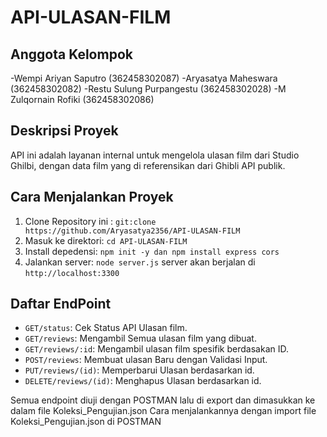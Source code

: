 # API-ULASAN-FILM

## Anggota Kelompok
-Wempi Ariyan Saputro (362458302087)
-Aryasatya Maheswara (362458302082)
-Restu Sulung Purpangestu (362458302028)
-M Zulqornain Rofiki (362458302086)


## Deskripsi Proyek
API ini adalah layanan internal untuk mengelola ulasan film dari Studio Ghilbi, dengan data film yang di referensikan dari Ghibli API publik.

## Cara Menjalankan Proyek
1. Clone Repository ini : `git:clone https://github.com/Aryasatya2356/API-ULASAN-FILM`
2. Masuk ke direktori: `cd API-ULASAN-FILM`
3. Install depedensi: `npm init -y dan npm install express cors `
4. Jalankan server: `node server.js`
server akan berjalan di `http://localhost:3300`

## Daftar EndPoint
- `GET/status`: Cek Status API Ulasan film.
- `GET/reviews`: Mengambil Semua ulasan film yang dibuat.
- `GET/reviews/:id`: Mengambil ulasan film spesifik berdasakan ID.
- `POST/reviews`: Membuat ulasan Baru dengan Validasi Input.
- `PUT/reviews/(id)`: Memperbarui Ulasan berdasarkan id.
- `DELETE/reviews/(id)`: Menghapus Ulasan berdasarkan id.

Semua endpoint diuji dengan POSTMAN lalu di export dan dimasukkan ke dalam file Koleksi_Pengujian.json
Cara menjalankannya dengan import file Koleksi_Pengujian.json di POSTMAN